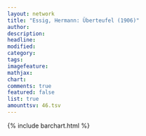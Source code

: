 ```yaml
---
layout: network
title: "Essig, Hermann: Überteufel (1906)"
author:
description:
headline:
modified:
category:
tags:
imagefeature: 
mathjax: 
chart: 
comments: true
featured: false
list: true
amounttsv: 46.tsv
---
```

{% include barchart.html %}

